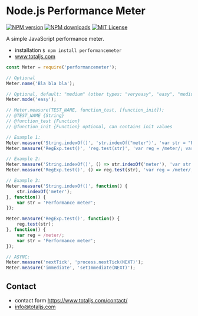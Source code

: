 # Node.js Performance Meter

[![NPM version][npm-version-image]][npm-url] [![NPM downloads][npm-downloads-image]][npm-url] [![MIT License][license-image]][license-url]

A simple JavaScript performance meter.

- installation `$ npm install performancemeter`
- www.totaljs.com

```javascript
const Meter = require('performancemeter');

// Optional
Meter.name('Bla bla bla');

// Optional, default: "medium" (other types: "veryeasy", "easy", "medium", "hard")
Meter.mode('easy');

// Meter.measure(TEST_NAME, function_test, [function_init]);
// @TEST_NAME {String}
// @function_test {Function}
// @function_init {Function} optional, can contains init values

// Example 1:
Meter.measure('String.indexOf()', 'str.indexOf("meter")', 'var str = "Performance meter"');
Meter.measure('RegExp.test()', 'reg.test(str)', 'var reg = /meter/; var str = "Performance meter');

// Example 2:
Meter.measure('String.indexOf()', () => str.indexOf('meter'), 'var str = "Performance meter"');   
Meter.measure('RegExp.test()', () => reg.test(str), 'var reg = /meter/; var str = "Performance meter"'); 

// Example 3:
Meter.measure('String.indexOf()', function() {
    str.indexOf('meter');
}, function() {
    var str = 'Performance meter';    
});

Meter.measure('RegExp.test()', function() {
    reg.test(str);
}, function() {
    var reg = /meter/;
    var str = 'Performance meter';    
});

// ASYNC:
Meter.measure('nextTick', 'process.nextTick(NEXT)');
Meter.measure('immediate', 'setImmediate(NEXT)');
```

## Contact

- contact form <https://www.totaljs.com/contact/>
- <info@totaljs.com>

[license-image]: https://img.shields.io/badge/license-MIT-blue.svg?style=flat
[license-url]: license.txt

[npm-url]: https://npmjs.org/package/performancemeter
[npm-version-image]: https://img.shields.io/npm/v/performancemeter.svg?style=flat
[npm-downloads-image]: https://img.shields.io/npm/dm/performancemeter.svg?style=flat
